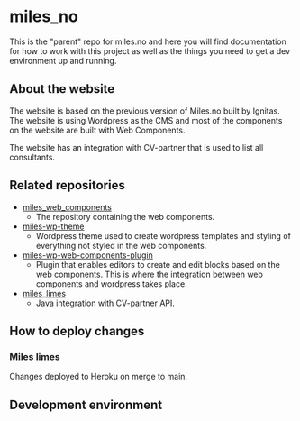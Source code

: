 # miles_no

This is the "parent" repo for miles.no and here you will find documentation for how to work with this project as well as the things you need to get a dev environment up and running.

## About the website

The website is based on the previous version of Miles.no built by Ignitas. The website is using Wordpress as the CMS and most of the components on the website are built with Web Components.

The website has an integration with CV-partner that is used to list all consultants.

## Related repositories

- [miles_web_components](miles_web_components)
  - The repository containing the web components.
- [miles-wp-theme](https://github.com/miles-no/miles-wp-theme)
  - Wordpress theme used to create wordpress templates and styling of everything not styled in the web components.
- [miles-wp-web-components-plugin](https://github.com/miles-no/miles-wp-web-components-plugin)
  - Plugin that enables editors to create and edit blocks based on the web components. This is where the integration between web components and wordpress takes place.
- [miles_limes](https://github.com/miles-no/miles_limes)
  - Java integration with CV-partner API.

## How to deploy changes

### Miles limes

Changes deployed to Heroku on merge to main.

## Development environment
